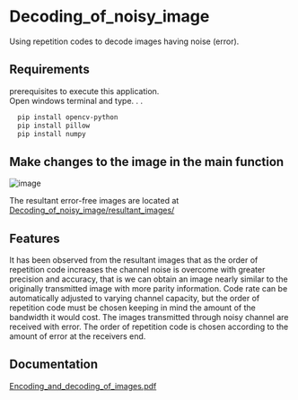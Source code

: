 # Decoding_of_noisy_image
Using repetition codes to decode images having noise (error).

## Requirements

prerequisites to execute this application.  
Open windows terminal and type. . .

```bash
  pip install opencv-python
  pip install pillow
  pip install numpy
```

## Make changes to the image in the main function 

![image](https://user-images.githubusercontent.com/91364256/185785339-0568f875-a100-4cec-abab-a0bcc05460e5.png)

The resultant error-free images are located at 
[Decoding_of_noisy_image/resultant_images/]()

## Features 

It has been observed from the resultant images that as the order of repetition code
increases the channel noise is overcome with greater precision and accuracy, that is we 
can obtain an image nearly similar to the originally transmitted image with more parity 
information. Code rate can be automatically adjusted to varying channel capacity, but
the order of repetition code must be chosen keeping in mind the amount of the 
bandwidth it would cost.
The images transmitted through noisy channel are received with error. The order of 
repetition code is chosen according to the amount of error at the receivers end.

## Documentation

[Encoding_and_decoding_of_images.pdf](https://github.com/Dipp3r/Decoding_of_noisy_image/files/9388813/ITA_03.pdf)
